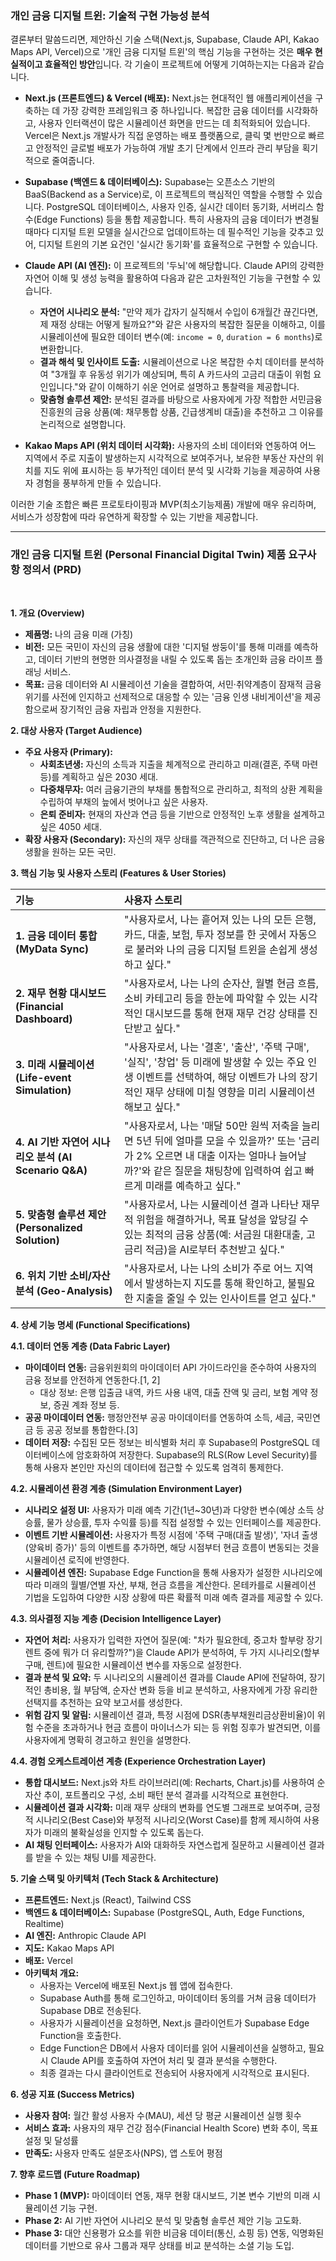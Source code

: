 

### **개인 금융 디지털 트윈: 기술적 구현 가능성 분석**

결론부터 말씀드리면, 제안하신 기술 스택(Next.js, Supabase, Claude API, Kakao Maps API, Vercel)으로 '개인 금융 디지털 트윈'의 핵심 기능을 구현하는 것은 **매우 현실적이고 효율적인 방안**입니다. 각 기술이 프로젝트에 어떻게 기여하는지는 다음과 같습니다.

  * **Next.js (프론트엔드) & Vercel (배포):** Next.js는 현대적인 웹 애플리케이션을 구축하는 데 가장 강력한 프레임워크 중 하나입니다. 복잡한 금융 데이터를 시각화하고, 사용자 인터랙션이 많은 시뮬레이션 화면을 만드는 데 최적화되어 있습니다. Vercel은 Next.js 개발사가 직접 운영하는 배포 플랫폼으로, 클릭 몇 번만으로 빠르고 안정적인 글로벌 배포가 가능하여 개발 초기 단계에서 인프라 관리 부담을 획기적으로 줄여줍니다.

  * **Supabase (백엔드 & 데이터베이스):** Supabase는 오픈소스 기반의 BaaS(Backend as a Service)로, 이 프로젝트의 핵심적인 역할을 수행할 수 있습니다. PostgreSQL 데이터베이스, 사용자 인증, 실시간 데이터 동기화, 서버리스 함수(Edge Functions) 등을 통합 제공합니다. 특히 사용자의 금융 데이터가 변경될 때마다 디지털 트윈 모델을 실시간으로 업데이트하는 데 필수적인 기능을 갖추고 있어, 디지털 트윈의 기본 요건인 '실시간 동기화'를 효율적으로 구현할 수 있습니다.

  * **Claude API (AI 엔진):** 이 프로젝트의 '두뇌'에 해당합니다. Claude API의 강력한 자연어 이해 및 생성 능력을 활용하여 다음과 같은 고차원적인 기능을 구현할 수 있습니다.

      * **자연어 시나리오 분석:** "만약 제가 갑자기 실직해서 수입이 6개월간 끊긴다면, 제 재정 상태는 어떻게 될까요?"와 같은 사용자의 복잡한 질문을 이해하고, 이를 시뮬레이션에 필요한 데이터 변수(예: `income = 0`, `duration = 6 months`)로 변환합니다.
      * **결과 해석 및 인사이트 도출:** 시뮬레이션으로 나온 복잡한 수치 데이터를 분석하여 "3개월 후 유동성 위기가 예상되며, 특히 A 카드사의 고금리 대출이 위험 요인입니다."와 같이 이해하기 쉬운 언어로 설명하고 통찰력을 제공합니다.
      * **맞춤형 솔루션 제안:** 분석된 결과를 바탕으로 사용자에게 가장 적합한 서민금융진흥원의 금융 상품(예: 채무통합 상품, 긴급생계비 대출)을 추천하고 그 이유를 논리적으로 설명합니다.

  * **Kakao Maps API (위치 데이터 시각화):** 사용자의 소비 데이터와 연동하여 어느 지역에서 주로 지출이 발생하는지 시각적으로 보여주거나, 보유한 부동산 자산의 위치를 지도 위에 표시하는 등 부가적인 데이터 분석 및 시각화 기능을 제공하여 사용자 경험을 풍부하게 만들 수 있습니다.

이러한 기술 조합은 빠른 프로토타이핑과 MVP(최소기능제품) 개발에 매우 유리하며, 서비스가 성장함에 따라 유연하게 확장할 수 있는 기반을 제공합니다.

-----

### **개인 금융 디지털 트윈 (Personal Financial Digital Twin) 제품 요구사항 정의서 (PRD)**

<br>

**1. 개요 (Overview)**

  * **제품명:** 나의 금융 미래 (가칭)
  * **비전:** 모든 국민이 자신의 금융 생활에 대한 '디지털 쌍둥이'를 통해 미래를 예측하고, 데이터 기반의 현명한 의사결정을 내릴 수 있도록 돕는 초개인화 금융 라이프 플래닝 서비스.
  * **목표:** 금융 데이터와 AI 시뮬레이션 기술을 결합하여, 서민·취약계층이 잠재적 금융 위기를 사전에 인지하고 선제적으로 대응할 수 있는 '금융 인생 내비게이션'을 제공함으로써 장기적인 금융 자립과 안정을 지원한다.

**2. 대상 사용자 (Target Audience)**

  * **주요 사용자 (Primary):**
      * **사회초년생:** 자신의 소득과 지출을 체계적으로 관리하고 미래(결혼, 주택 마련 등)를 계획하고 싶은 2030 세대.
      * **다중채무자:** 여러 금융기관의 부채를 통합적으로 관리하고, 최적의 상환 계획을 수립하여 부채의 늪에서 벗어나고 싶은 사용자.
      * **은퇴 준비자:** 현재의 자산과 연금 등을 기반으로 안정적인 노후 생활을 설계하고 싶은 4050 세대.
  * **확장 사용자 (Secondary):** 자신의 재무 상태를 객관적으로 진단하고, 더 나은 금융 생활을 원하는 모든 국민.

**3. 핵심 기능 및 사용자 스토리 (Features & User Stories)**

| 기능 | 사용자 스토리 |
| :--- | :--- |
| **1. 금융 데이터 통합 (MyData Sync)** | "사용자로서, 나는 흩어져 있는 나의 모든 은행, 카드, 대출, 보험, 투자 정보를 한 곳에서 자동으로 불러와 나의 금융 디지털 트윈을 손쉽게 생성하고 싶다." |
| **2. 재무 현황 대시보드 (Financial Dashboard)** | "사용자로서, 나는 나의 순자산, 월별 현금 흐름, 소비 카테고리 등을 한눈에 파악할 수 있는 시각적인 대시보드를 통해 현재 재무 건강 상태를 진단받고 싶다." |
| **3. 미래 시뮬레이션 (Life-event Simulation)** | "사용자로서, 나는 '결혼', '출산', '주택 구매', '실직', '창업' 등 미래에 발생할 수 있는 주요 인생 이벤트를 선택하여, 해당 이벤트가 나의 장기적인 재무 상태에 미칠 영향을 미리 시뮬레이션해보고 싶다." |
| **4. AI 기반 자연어 시나리오 분석 (AI Scenario Q\&A)** | "사용자로서, 나는 '매달 50만 원씩 저축을 늘리면 5년 뒤에 얼마를 모을 수 있을까?' 또는 '금리가 2% 오르면 내 대출 이자는 얼마나 늘어날까?'와 같은 질문을 채팅창에 입력하여 쉽고 빠르게 미래를 예측하고 싶다." |
| **5. 맞춤형 솔루션 제안 (Personalized Solution)** | "사용자로서, 나는 시뮬레이션 결과 나타난 재무적 위험을 해결하거나, 목표 달성을 앞당길 수 있는 최적의 금융 상품(예: 서금원 대환대출, 고금리 적금)을 AI로부터 추천받고 싶다." |
| **6. 위치 기반 소비/자산 분석 (Geo-Analysis)** | "사용자로서, 나는 나의 소비가 주로 어느 지역에서 발생하는지 지도를 통해 확인하고, 불필요한 지출을 줄일 수 있는 인사이트를 얻고 싶다." |

**4. 상세 기능 명세 (Functional Specifications)**

**4.1. 데이터 연동 계층 (Data Fabric Layer)**

  * **마이데이터 연동:** 금융위원회의 마이데이터 API 가이드라인을 준수하여 사용자의 금융 정보를 안전하게 연동한다.[1, 2]
      * 대상 정보: 은행 입출금 내역, 카드 사용 내역, 대출 잔액 및 금리, 보험 계약 정보, 증권 계좌 정보 등.
  * **공공 마이데이터 연동:** 행정안전부 공공 마이데이터를 연동하여 소득, 세금, 국민연금 등 공공 정보를 통합한다.[3]
  * **데이터 저장:** 수집된 모든 정보는 비식별화 처리 후 Supabase의 PostgreSQL 데이터베이스에 암호화하여 저장한다. Supabase의 RLS(Row Level Security)를 통해 사용자 본인만 자신의 데이터에 접근할 수 있도록 엄격히 통제한다.

**4.2. 시뮬레이션 환경 계층 (Simulation Environment Layer)**

  * **시나리오 설정 UI:** 사용자가 미래 예측 기간(1년\~30년)과 다양한 변수(예상 소득 상승률, 물가 상승률, 투자 수익률 등)를 직접 설정할 수 있는 인터페이스를 제공한다.
  * **이벤트 기반 시뮬레이션:** 사용자가 특정 시점에 '주택 구매(대출 발생)', '자녀 출생(양육비 증가)' 등의 이벤트를 추가하면, 해당 시점부터 현금 흐름이 변동되는 것을 시뮬레이션 로직에 반영한다.
  * **시뮬레이션 엔진:** Supabase Edge Function을 통해 사용자가 설정한 시나리오에 따라 미래의 월별/연별 자산, 부채, 현금 흐름을 계산한다. 몬테카를로 시뮬레이션 기법을 도입하여 다양한 시장 상황에 따른 확률적 미래 예측 결과를 제공할 수 있다.

**4.3. 의사결정 지능 계층 (Decision Intelligence Layer)**

  * **자연어 처리:** 사용자가 입력한 자연어 질문(예: "차가 필요한데, 중고차 할부랑 장기렌트 중에 뭐가 더 유리할까?")을 Claude API가 분석하여, 두 가지 시나리오(할부 구매, 렌트)에 필요한 시뮬레이션 변수를 자동으로 설정한다.
  * **결과 분석 및 요약:** 두 시나리오의 시뮬레이션 결과를 Claude API에 전달하여, 장기적인 총비용, 월 부담액, 순자산 변화 등을 비교 분석하고, 사용자에게 가장 유리한 선택지를 추천하는 요약 보고서를 생성한다.
  * **위험 감지 및 알림:** 시뮬레이션 결과, 특정 시점에 DSR(총부채원리금상환비율)이 위험 수준을 초과하거나 현금 흐름이 마이너스가 되는 등 위험 징후가 발견되면, 이를 사용자에게 명확히 경고하고 원인을 설명한다.

**4.4. 경험 오케스트레이션 계층 (Experience Orchestration Layer)**

  * **통합 대시보드:** Next.js와 차트 라이브러리(예: Recharts, Chart.js)를 사용하여 순자산 추이, 포트폴리오 구성, 소비 패턴 분석 결과를 시각적으로 표현한다.
  * **시뮬레이션 결과 시각화:** 미래 재무 상태의 변화를 연도별 그래프로 보여주며, 긍정적 시나리오(Best Case)와 부정적 시나리오(Worst Case)를 함께 제시하여 사용자가 미래의 불확실성을 인지할 수 있도록 돕는다.
  * **AI 채팅 인터페이스:** 사용자가 AI와 대화하듯 자연스럽게 질문하고 시뮬레이션 결과를 받을 수 있는 채팅 UI를 제공한다.

**5. 기술 스택 및 아키텍처 (Tech Stack & Architecture)**

  * **프론트엔드:** Next.js (React), Tailwind CSS
  * **백엔드 & 데이터베이스:** Supabase (PostgreSQL, Auth, Edge Functions, Realtime)
  * **AI 엔진:** Anthropic Claude API
  * **지도:** Kakao Maps API
  * **배포:** Vercel
  * **아키텍처 개요:**
      * 사용자는 Vercel에 배포된 Next.js 웹 앱에 접속한다.
      * Supabase Auth를 통해 로그인하고, 마이데이터 동의를 거쳐 금융 데이터가 Supabase DB로 전송된다.
      * 사용자가 시뮬레이션을 요청하면, Next.js 클라이언트가 Supabase Edge Function을 호출한다.
      * Edge Function은 DB에서 사용자 데이터를 읽어 시뮬레이션을 실행하고, 필요시 Claude API를 호출하여 자연어 처리 및 결과 분석을 수행한다.
      * 최종 결과는 다시 클라이언트로 전송되어 사용자에게 시각적으로 표시된다.

**6. 성공 지표 (Success Metrics)**

  * **사용자 참여:** 월간 활성 사용자 수(MAU), 세션 당 평균 시뮬레이션 실행 횟수
  * **서비스 효과:** 사용자의 재무 건강 점수(Financial Health Score) 변화 추이, 목표 설정 및 달성률
  * **만족도:** 사용자 만족도 설문조사(NPS), 앱 스토어 평점

**7. 향후 로드맵 (Future Roadmap)**

  * **Phase 1 (MVP):** 마이데이터 연동, 재무 현황 대시보드, 기본 변수 기반의 미래 시뮬레이션 기능 구현.
  * **Phase 2:** AI 기반 자연어 시나리오 분석 및 맞춤형 솔루션 제안 기능 고도화.
  * **Phase 3:** 대안 신용평가 요소를 위한 비금융 데이터(통신, 쇼핑 등) 연동, 익명화된 데이터를 기반으로 유사 그룹과 재무 상태를 비교 분석하는 소셜 기능 도입.